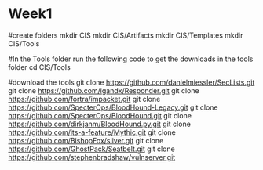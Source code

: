 # Week1
#create folders
mkdir CIS
mkdir CIS/Artifacts
mkdir CIS/Templates
mkdir CIS/Tools

#In the Tools folder run the following code to get the downloads in the tools folder
cd CIS/Tools

#download the tools
git clone https://github.com/danielmiessler/SecLists.git
git clone https://github.com/lgandx/Responder.git
git clone https://github.com/fortra/impacket.git
git clone https://github.com/SpecterOps/BloodHound-Legacy.git
git clone https://github.com/SpecterOps/BloodHound.git
git clone https://github.com/dirkjanm/BloodHound.py.git
git clone https://github.com/its-a-feature/Mythic.git
git clone https://github.com/BishopFox/sliver.git
git clone https://github.com/GhostPack/Seatbelt.git
git clone https://github.com/stephenbradshaw/vulnserver.git
